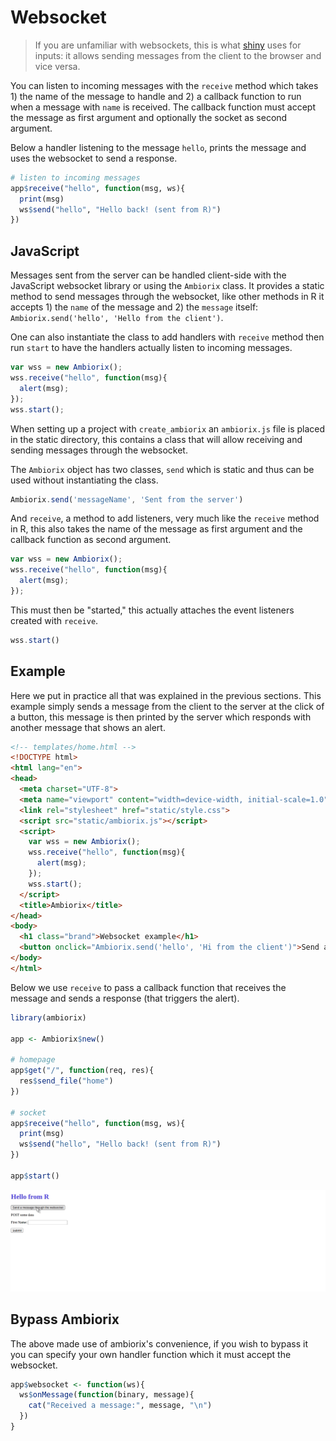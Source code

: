 # Websocket

> If you are unfamiliar with websockets, this is what [shiny](https://shiny.rstudio.com/) uses for inputs: it allows sending messages from the client to the browser and vice versa.

You can listen to incoming messages with the `receive` method which takes 1) the name of the message to handle and 2) a callback function to run when a message with `name` is received. The callback function must accept the message as first argument and optionally the socket as second argument.

Below a handler listening to the message `hello`, prints the message and uses the websocket to send a response.

```r
# listen to incoming messages
app$receive("hello", function(msg, ws){
  print(msg)
  ws$send("hello", "Hello back! (sent from R)")
})
```

## JavaScript

Messages sent from the server can be handled client-side with the JavaScript websocket library or using the `Ambiorix` class. It provides a static method to send messages through the websocket, like other methods in R it accepts 1) the `name` of the message and 2) the `message` itself: `Ambiorix.send('hello', 'Hello from the client')`.

One can also instantiate the class to add handlers with `receive` method then run `start` to have the handlers actually listen to incoming messages.

```js
var wss = new Ambiorix();
wss.receive("hello", function(msg){
  alert(msg);
});
wss.start();
```

When setting up a project with `create_ambiorix` an `ambiorix.js` file is placed in the static directory, this contains a class that will allow receiving and sending messages through the websocket.

The `Ambiorix` object has two classes, `send` which is static and thus can be used without instantiating the class.

```js
Ambiorix.send('messageName', 'Sent from the server')
```

And `receive`, a method to add listeners, very much like the `receive` method in R, this also takes the name of the message as first argument and the callback function as second argument.

```js
var wss = new Ambiorix();
wss.receive("hello", function(msg){
  alert(msg);
});
```

This must then be "started," this actually attaches the event listeners created with `receive`.

```js
wss.start()
```

## Example

Here we put in practice all that was explained in the previous sections. This example simply sends a message from the client to the server at the click of a button, this message is then printed by the server which responds with another message that shows an alert.

```html
<!-- templates/home.html -->
<!DOCTYPE html>
<html lang="en">
<head>
  <meta charset="UTF-8">
  <meta name="viewport" content="width=device-width, initial-scale=1.0">
  <link rel="stylesheet" href="static/style.css">
  <script src="static/ambiorix.js"></script>
  <script>
    var wss = new Ambiorix();
    wss.receive("hello", function(msg){
      alert(msg);
    });
    wss.start();
  </script>
  <title>Ambiorix</title>
</head>
<body>
  <h1 class="brand">Websocket example</h1>
  <button onclick="Ambiorix.send('hello', 'Hi from the client')">Send a message</button>
</body>
</html>
```

Below we use `receive` to pass a callback function that receives the message and sends a response (that triggers the alert).

```r
library(ambiorix)

app <- Ambiorix$new()

# homepage
app$get("/", function(req, res){
  res$send_file("home")
})

# socket 
app$receive("hello", function(msg, ws){
  print(msg)
  ws$send("hello", "Hello back! (sent from R)")
})

app$start()
```

![](../_assets/websocket-ex.gif)

## Bypass Ambiorix

The above made use of ambiorix's convenience, if you wish to bypass it you can specify your own handler function which it must accept the websocket.

```r
app$websocket <- function(ws){
  ws$onMessage(function(binary, message){
    cat("Received a message:", message, "\n")
  })
}
```

